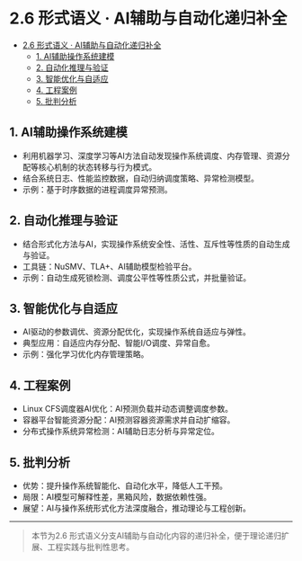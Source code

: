 # 2.6 形式语义 · AI辅助与自动化递归补全


<!-- TOC START -->

- [2.6 形式语义 · AI辅助与自动化递归补全](#26-形式语义-ai辅助与自动化递归补全)
  - [1. AI辅助操作系统建模](#1-ai辅助操作系统建模)
  - [2. 自动化推理与验证](#2-自动化推理与验证)
  - [3. 智能优化与自适应](#3-智能优化与自适应)
  - [4. 工程案例](#4-工程案例)
  - [5. 批判分析](#5-批判分析)

<!-- TOC END -->

## 1. AI辅助操作系统建模

- 利用机器学习、深度学习等AI方法自动发现操作系统调度、内存管理、资源分配等核心机制的状态转移与行为模式。
- 结合系统日志、性能监控数据，自动归纳调度策略、异常检测模型。
- 示例：基于时序数据的进程调度异常预测。

## 2. 自动化推理与验证

- 结合形式化方法与AI，实现操作系统安全性、活性、互斥性等性质的自动生成与验证。
- 工具链：NuSMV、TLA+、AI辅助模型检验平台。
- 示例：自动生成死锁检测、调度公平性等性质公式，并批量验证。

## 3. 智能优化与自适应

- AI驱动的参数调优、资源分配优化，实现操作系统自适应与弹性。
- 典型应用：自适应内存分配、智能I/O调度、异常自愈。
- 示例：强化学习优化内存管理策略。

## 4. 工程案例

- Linux CFS调度器AI优化：AI预测负载并动态调整调度参数。
- 容器平台智能资源分配：AI预测容器资源需求并自动扩缩容。
- 分布式操作系统异常检测：AI辅助日志分析与异常定位。

## 5. 批判分析

- 优势：提升操作系统智能化、自动化水平，降低人工干预。
- 局限：AI模型可解释性差，黑箱风险，数据依赖性强。
- 展望：AI与操作系统形式化方法深度融合，推动理论与工程创新。

---
> 本节为2.6 形式语义分支AI辅助与自动化内容的递归补全，便于理论递归扩展、工程实践与批判性思考。
